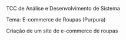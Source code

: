 TCC de Análise e Desenvolvimento de Sistema

Tema: E-commerce de Roupas (Purpura)

Criação de um site de e-commerce de roupas
